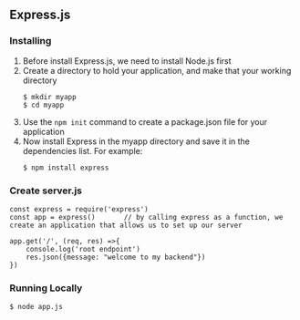## Express.js

### Installing
1. Before install Express.js, we need to install Node.js first
2. Create a directory to hold your application, and make that your working directory
    ```
    $ mkdir myapp
    $ cd myapp
    ```
3. Use the `npm init` command to create a package.json file for your application
4. Now install Express in the myapp directory and save it in the dependencies list. For example:
    ```
    $ npm install express
    ```
### Create server.js
```
const express = require('express')
const app = express()       // by calling express as a function, we create an application that allows us to set up our server

app.get('/', (req, res) =>{
    console.log('root endpoint')
    res.json({message: "welcome to my backend"})
})

```

### Running Locally
```
$ node app.js
```